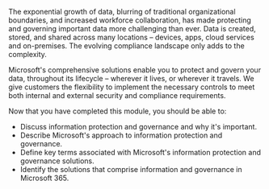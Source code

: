 The exponential growth of data, blurring of traditional organizational boundaries, and increased workforce collaboration, has made protecting and governing important data more challenging than ever. Data is created, stored, and shared across many locations – devices, apps, cloud services and on-premises. The evolving compliance landscape only adds to the complexity.

Microsoft's comprehensive solutions enable you to protect and govern your data, throughout its lifecycle – wherever it lives, or wherever it travels. We give customers the flexibility to implement the necessary controls to meet both internal and external security and compliance requirements.

Now that you have completed this module, you should be able to:

- Discuss information protection and governance and why it's important.
- Describe Microsoft's approach to information protection and governance.
- Define key terms associated with Microsoft's information protection and governance solutions.
- Identify the solutions that comprise information and governance in Microsoft 365.

